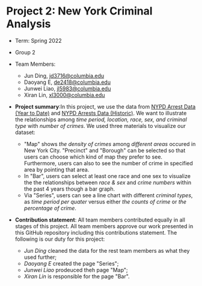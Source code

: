 # Project 2: New York Criminal Analysis

+ Term: Spring 2022
+ Group 2
+ Team Members:
	+ Jun Ding, jd3716@columbia.edu
	+ Daoyang E, de2418@columbia.edu
	+ Junwei Liao, jl5983@columbia.edu
	+ Xiran Lin, xl3000@columbia.edu

+ **Project summary**:In this project, we use the data from [NYPD Arrest Data (Year to Date)](https://data.cityofnewyork.us/Public-Safety/NYPD-Arrest-Data-Year-to-Date-/uip8-fykc) and [NYPD Arrests Data (Historic)](https://data.cityofnewyork.us/Public-Safety/NYPD-Arrests-Data-Historic-/8h9b-rp9u). We want to illustrate the relationships among *time period, location, race, sex, and criminal type* with *number of crimes*. We used three materials to visualize our dataset:
	+  "Map" shows *the density of crimes* among *different areas* occured in New York City. "Precinct" and "Borough" can be selected so that users can choose which kind of map they prefer to see. Furthermore, users can also to see the number of crime in specified area by pointing that area.
	+  In "Bar", users can select at least one race and one sex to visualize the the relationships between *race & sex* and *crime numbers* within the past 4 years though a bar graph. 
	+  Via "Series", users can see a line chart with different *criminal types*, as *time period per quater* versus either *the counts of crime* or *the percentage of crime*. 
	
+ **Contribution statement**: All team members contributed equally in all stages of this project. All team members approve our work presented in this GitHub repository including this contributions statement. The following is our duty for this project:
	+ *Jun Ding* cleaned the data for the rest team members as what they used further;
	+ *Daoyang E* created the page "Series";
	+ *Junwei Liao* prodeuced theh page "Map";
	+ *Xiran Lin* is responsible for the page "Bar".


